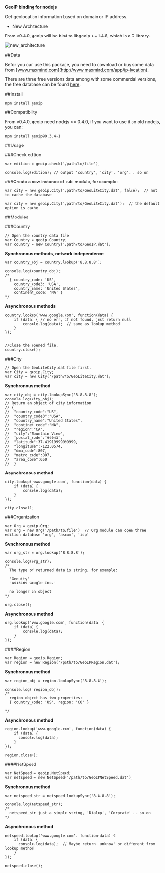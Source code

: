 __GeoIP binding for nodejs__

Get geolocation information based on domain or IP address.

* New Architecture

From v0.4.0, geoip will be bind to libgeoip >= 1.4.6, which is a C library.

![new_architecture](https://github.com/kuno/GeoIP/raw/master/misc/new_architecture.png)  


##Data

Befor you can use this package, you need to download or buy some data from [www.maxmind.com](http://www.maxmind.com/app/ip-location).

There are three free versions data among with some commercial versions, the free database can be found [here](http://geolite.maxmind.com/download/geoip/database/).


##Install

    npm install geoip


##Compatibility

From v0.4.0, geoip need nodejs >= 0.4.0, if you want to use it on old nodejs, you can:

    npm install geoip@0.3.4-1


##Usage

###Check edition

    var edition = geoip.check('/path/to/file');

    console.log(edition); // output 'country', 'city', 'org'... so on

###Create a new instance of sub-module, for example:

    var city = new geoip.City('/path/to/GeoLiteCity.dat', false);  // not to cache the database

    var city = new geoip.City('/path/to/GeoLiteCity.dat');  // the default option is cache

##Modules

###Country

    // Open the country data file
    var Country = geoip.Country;
    var country = new Country('/path/to/GeoIP.dat');

__Synchronous methods, network independence__

    var country_obj = country.lookup('8.8.8.8');

    console.log(country_obj);
    /*
      { country_code: 'US',
        country_code3: 'USA',
        country_name: 'United States',
        continent_code: 'NA' }
    */

__Asynchronous methods__

    country.lookup('www.google.com', function(data) {
        if (data) { // no err, if not found, just return null
            console.log(data);  // same as lookup method
        }
    });


    //Close the opened file.
    country.close();


###City

    // Open the GeoLiteCity.dat file first.
    var City = geoip.City;
    var city = new City('/path/to/GeoLiteCity.dat');

__Synchronous method__

    var city_obj = city.lookupSync('8.8.8.8');
    console.log(city_obj);
    // Return an object of city information
    // {
    //  "country_code":"US",
    //  "country_code3":"USA",
    //  "country_name":"United States",
    //  "continet_code":"NA",
    //  "region":"CA",
    //  "city":"Mountain View",
    //  "postal_code":"94043",
    //  "latitude":37.41919999999999,
    //  "longitude":-122.0574,
    //  "dma_code":807,
    //  "metro_code":807,
    //  "area_code":650
    //  }    

__Asynchronous method__

    city.lookup('www.google.com', function(data) {
        if (data) {
            console.log(data);
        }
    });

    city.close();


###Organization

    var Org = geoip.Org;
    var org = new Org('/path/to/file')  // Org module can open three edition database 'org', 'asnum', 'isp'

__Synchronous method__

    var org_str = org.lookup('8.8.8.8');

    console.log(org_str);
    /*
      The type of returned data is string, for example:

      'Genuity'
      'AS15169 Google Inc.'
      
      no longer an object
    */

    org.close();

__Asynchronous method__

    org.lookup('www.google.com', function(data) {
        if (data) {
            console.log(data);
        }
    });


####Region

    var Region = geoip.Region;
    var region = new Region('/path/to/GeoIPRegion.dat');

__Synchronous method__

    var region_obj = region.lookupSync('8.8.8.8'); 
    
    console.log('region_obj);
    /*
      region object has two properties:
      { country_code: 'US', region: 'CO' }

    */

__Asynchronous method__

    region.lookup('www.google.com', function(data) {
        if (data) {
          console.log(data);
        }
    });

    region.close();


####NetSpeed

    var NetSpeed = geoip.NetSpeed;
    var netspeed = new NetSpeed('/path/to/GeoIPNetSpeed.dat');

__Synchronous method__

    var netspeed_str = netspeed.lookupSync('8.8.8.8');
    
    console.log(netspeed_str);
    /*
      netspeed_str just a simple string, 'Dialup', 'Corprate'... so on
    */

__Asynchronous method__

    netspeed.lookup('www.google.com', function(data) {
        if (data) {
          console.log(data);  // Maybe return 'unknow' or different from lookup method
        }
    });

    netspeed.close();

